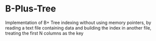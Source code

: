 B-Plus-Tree
===========

Implementation of B+ Tree indexing without using memory pointers, by reading a text file containing data and building the index in another file, treating the first N columns as the key
